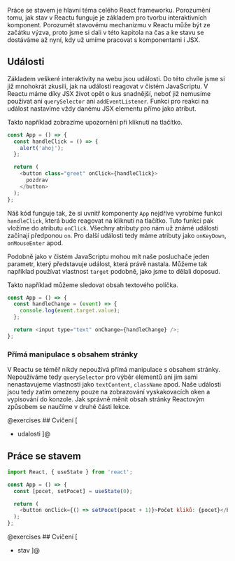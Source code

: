 Práce se stavem je hlavní téma celého React frameworku. Porozumění tomu, jak stav v Reactu funguje je základem pro tvorbu interaktivních komponent. Porozumět stavovému mechanizmu v Reactu může být ze začátku výzva, proto jsme si dali v této kapitola na čas a ke stavu se dostáváme až nyní, kdy už umíme pracovat s komponentami i JSX.

## Události

Základem veškeré interaktivity na webu jsou události. Do této chvíle jsme si již mnohokrát zkusili, jak na události reagovat v čistém JavaScriptu. V Reactu máme díky JSX život opět o kus snadnější, neboť již nemusíme používat ani `querySelector` ani `addEventListener`. Funkci pro reakci na událost nastavíme vždy danému JSX elementu přímo jako atribut.

Takto například zobrazíme upozornění při kliknutí na tlačítko.

```js
const App = () => {
  const handleClick = () => {
    alert('ahoj');
  };

  return (
    <button class="greet" onClick={handleClick}>
      pozdrav
    </button>
  );
};
```

Náš kód funguje tak, že si uvnitř komponenty `App` nejdříve vyrobíme funkci `handleClick`, která bude reagovat na kliknutí na tlačítko. Tuto funkci pak vložíme do atributu `onClick`. Všechny atributy pro nám už známé události začínají předponou `on`. Pro další události tedy máme atributy jako `onKeyDown`, `onMouseEnter` apod.

Podobně jako v čistém JavaScriptu mohou mít naše posluchače jeden parametr, který představuje událost, která právě nastala. Můžeme tak například používat vlastnost `target` podobně, jako jsme to dělali doposud.

Takto například můžeme sledovat obsah textového políčka.

```js
const App = () => {
  const handleChange = (event) => {
    console.log(event.target.value);
  };

  return <input type="text" onChange={handleChange} />;
};
```

### Přímá manipulace s obsahem stránky

V Reactu se téměř nikdy nepoužívá přímá manipulace s obsahem stránky. Nepoužíváme tedy `querySelector` pro výběr elementů ani jim sami nenastavujeme vlastnosti jako `textContent`, `className` apod. Naše události jsou tedy zatím omezeny pouze na zobrazování vyskakovacích oken a vypisování do konzole. Jak správně měnit obsah stránky Reactovým způsobem se naučíme v druhé části lekce.

@exercises ## Cvičení [

- udalosti
  ]@

## Práce se stavem

```js
import React, { useState } from 'react';

const App = () => {
  const [pocet, setPocet] = useState(0);

  return (
    <button onClick={() => setPocet(pocet + 1)}>Počet kliků: {pocet}</button>
  );
};
```

@exercises ## Cvičení [

- stav
  ]@
